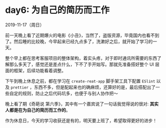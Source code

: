 # day6: 为自己的简历而工作
2019-11-17（周日）

前一天晚上看了近期爆火的电影《小丑》，当然了，盗版资源，毕竟国内也看不到了。然后睡的比较晚，今早起来已经九点多了，洗漱好之后，就开始了学习的一天。

整个早上都在思考客服项目的整体架构，着实头疼，对于即时通讯所需要的东西了解那么多天了，感觉还是差点什么，下不了手开始写。那就先准备搭好整个 UI 层面的框架，后续功能看着调整。

下午到晚上休息之前，都在学习在 `create-reat-app` 脚手架工具下配置 `ESlint` 以及 `prettier` ，东西不多，但是配起来也的确麻烦，还算好的是，最后搭配出了一些自定的规则，防止之后代码坑多，也便于与别人协作把～

晚上看了期《奇葩说 第六季》，其中有一个嘉宾说了一句话我觉得说的很对: **其实人都是在为自己的简历而工作的**。

作为休息日，今天的学习收获还是有的，明天要上班了，希望取得更好的进步！
